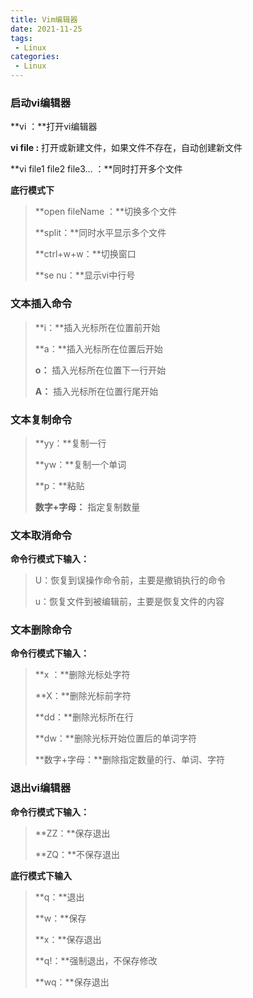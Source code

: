 ```yaml
---
title: Vim编辑器
date: 2021-11-25
tags:
 - Linux
categories:
 - Linux
---
```


### 启动vi编辑器

**vi ：**打开vi编辑器

**vi file :** 打开或新建文件，如果文件不存在，自动创建新文件

**vi file1 file2 file3... ：**同时打开多个文件

**底行模式下**

> **open fileName ：**切换多个文件
>
> **split：**同时水平显示多个文件
>
> **ctrl+w+w：**切换窗口
>
> **se nu：**显示vi中行号



### 文本插入命令

> **i：**插入光标所在位置前开始
>
> **a：**插入光标所在位置后开始
>
> **o：** 插入光标所在位置下一行开始
>
> **A：** 插入光标所在位置行尾开始



### 文本复制命令

> **yy：**复制一行
>
> **yw：**复制一个单词
>
> **p：**粘贴
>
> **数字+字母：** 指定复制数量



### 文本取消命令

**命令行模式下输入：**

> U：恢复到误操作命令前，主要是撤销执行的命令
>
> u：恢复文件到被编辑前，主要是恢复文件的内容



### 文本删除命令

**命令行模式下输入：**

> **x ：**删除光标处字符
>
> **X：**删除光标前字符
>
> **dd：**删除光标所在行
>
> **dw：**删除光标开始位置后的单词字符
>
> **数字+字母：**删除指定数量的行、单词、字符



### 退出vi编辑器

**命令行模式下输入：**

> **ZZ：**保存退出	
>
> **ZQ：**不保存退出

**底行模式下输入**

> **q：**退出	
>
> **w：**保存	
>
> **x：**保存退出	
>
> **q!：**强制退出，不保存修改	
>
> **wq：**保存退出